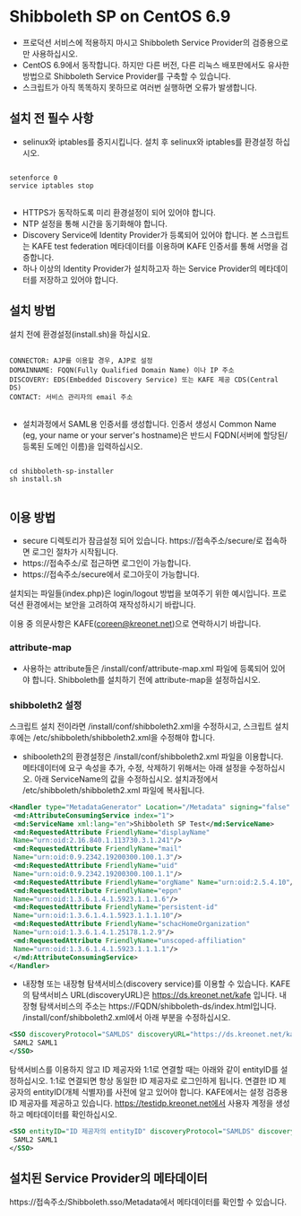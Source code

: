 Shibboleth SP on CentOS 6.9
===========================

- 프로덕션 서비스에 적용하지 마시고 Shibboleth Service Provider의 검증용으로만 사용하십시오.
- CentOS 6.9에서 동작합니다. 하지만 다른 버전, 다른 리눅스 배포판에서도 유사한 방법으로 Shibboleth Service Provider를 구축할 수 있습니다.
- 스크립트가 아직 똑똑하지 못하므로 여러번 실행하면 오류가 발생합니다.


## 설치 전 필수 사항

- selinux와 iptables를 중지시킵니다. 설치 후 selinux와 iptables를 환경설정 하십시오.
<pre>
<code>
setenforce 0
service iptables stop
</code>
</pre>

- HTTPS가 동작하도록 미리 환경설정이 되어 있어야 합니다.
- NTP 설정을 통해 시간을 동기화해야 합니다.
- Discovery Service에 Identity Provider가 등록되어 있어야 합니다. 본 스크립트는 KAFE test federation 메타데이터를 이용하며 KAFE 인증서를 통해 서명을 검증합니다.
- 하나 이상의 Identity Provider가 설치하고자 하는 Service Provider의 메타데이터를 저장하고 있어야 합니다.


## 설치 방법

설치 전에 환경설정(install.sh)을 하십시요.

<pre>
<code>
CONNECTOR: AJP를 이용할 경우, AJP로 설정
DOMAINNAME: FQQN(Fully Qualified Domain Name) 이나 IP 주소
DISCOVERY: EDS(Embedded Discovery Service) 또는 KAFE 제공 CDS(Central DS)
CONTACT: 서비스 관리자의 email 주소
</code>
</pre>

- 설치과정에서 SAML용 인증서를 생성합니다. 인증서 생성시 Common Name (eg, your name or your server's hostname)은 반드시 FQDN(서버에 할당된/등록된 도메인 이름)을 입력하십시오.

<pre>
<code>
cd shibboleth-sp-installer
sh install.sh
</code>
</pre>


## 이용 방법

- secure 디렉토리가 잠금설정 되어 있습니다. https://접속주소/secure/로 접속하면 로그인 절차가 시작됩니다.
- https://접속주소/로 접근하면 로그인이 가능합니다.
- https://접속주소/secure에서 로그아웃이 가능합니다.

설치되는 파일들(index.php)은 login/logout 방법을 보여주기 위한 예시입니다. 프로덕션 환경에서는 보안을 고려하여 재작성하시기 바랍니다.


이용 중 의문사항은 KAFE(coreen@kreonet.net)으로 연락하시기 바랍니다. 

### attribute-map

- 사용하는 attribute들은 /install/conf/attribute-map.xml 파일에 등록되어 있어야 합니다. Shibboleth를 설치하기 전에 attribute-map을 설정하십시오.

### shibboleth2 설정 

스크립트 설치 전이라면 /install/conf/shibboleth2.xml을 수정하시고, 스크립트 설치 후에는 /etc/shibboleth/shibboleth2.xml을 수정해야 합니다.

- shibooleth2의 환경설정은 /install/conf/shibboleth2.xml 파일을 이용합니다. 
메타데이터에 요구 속성을 추가, 수정, 삭제하기 위해서는 아래 설정을 수정하십시오. 아래 ServiceName의 값을 수정하십시오.
설치과정에서 /etc/shibboleth/shibboleth2.xml 파일에 복사됩니다.

```XML
<Handler type="MetadataGenerator" Location="/Metadata" signing="false" >
 <md:AttributeConsumingService index="1">
 <md:ServiceName xml:lang="en">Shibboleth SP Test</md:ServiceName>
 <md:RequestedAttribute FriendlyName="displayName"
 Name="urn:oid:2.16.840.1.113730.3.1.241"/>
 <md:RequestedAttribute FriendlyName="mail"
 Name="urn:oid:0.9.2342.19200300.100.1.3"/>
 <md:RequestedAttribute FriendlyName="uid"
 Name="urn:oid:0.9.2342.19200300.100.1.1"/>
 <md:RequestedAttribute FriendlyName="orgName" Name="urn:oid:2.5.4.10"/>
 <md:RequestedAttribute FriendlyName="eppn"
 Name="urn:oid:1.3.6.1.4.1.5923.1.1.1.6"/>
 <md:RequestedAttribute FriendlyName="persistent-id"
 Name="urn:oid:1.3.6.1.4.1.5923.1.1.1.10"/>
 <md:RequestedAttribute FriendlyName="schacHomeOrganization"
 Name="urn:oid:1.3.6.1.4.1.25178.1.2.9"/>
 <md:RequestedAttribute FriendlyName="unscoped-affiliation"
 Name="urn:oid:1.3.6.1.4.1.5923.1.1.1.1"/>
 </md:AttributeConsumingService>
</Handler>
```

- 내장형 또는 내장형 탐색서비스(discovery service)를 이용할 수 있습니다. KAFE의 탐색서비스 URL(discoveryURL)은 https://ds.kreonet.net/kafe 입니다. 
내장형 탐색서비스의 주소는 https://FQDN/shibboleth-ds/index.html입니다. /install/conf/shibboleth2.xml에서 아래 부분을 수정하십시오.

```XML
<SSO discoveryProtocol="SAMLDS" discoveryURL="https://ds.kreonet.net/kafe">
 SAML2 SAML1
</SSO>
```
탐색서비스를 이용하지 않고 ID 제공자와 1:1로 연결할 때는 아래와 같이 entityID를 설정하십시오. 1:1로 연결되면 항상 동일한 ID 제공자로 로그인하게 됩니다.
연결한 ID 제공자의 entityID(개체 식별자)를 사전에 알고 있어야 합니다. 
KAFE에서는 설정 검증용 ID 제공자를 제공하고 있습니다. https://testidp.kreonet.net에서 사용자 계정을 생성하고 메타데이터를 확인하십시오.

```XML
<SSO entityID="ID 제공자의 entityID" discoveryProtocol="SAMLDS" discoveryURL="https://ds.kreonet.net/kafe">
 SAML2 SAML1
</SSO>
```

## 설치된 Service Provider의 메타데이터

https://접속주소/Shibboleth.sso/Metadata에서 메타데이터를 확인할 수 있습니다.

